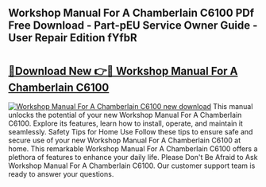 ## Workshop Manual For A Chamberlain C6100 PDf Free Download - Part-pEU Service Owner Guide - User Repair Edition fYfbR

# <h2><a href="http://bc82691.oget.top/?id=Workshop+Manual+For+A+Chamberlain+C6100">🔗Download New 👉🔴 Workshop Manual For A Chamberlain C6100</a></h2>

[![Workshop Manual For A Chamberlain C6100 new download](https://i.imgur.com/5g1atiW.png)](http://bc82691.oget.top/?id=Workshop+Manual+For+A+Chamberlain+C6100)
This manual unlocks the potential of your new Workshop Manual For A Chamberlain C6100. Explore its features, learn how to install, operate, and maintain it seamlessly. Safety Tips for Home Use Follow these tips to ensure safe and secure use of your new Workshop Manual For A Chamberlain C6100 at home. This remarkable Workshop Manual For A Chamberlain C6100 offers a plethora of features to enhance your daily life. Please Don't Be Afraid to Ask Workshop Manual For A Chamberlain C6100. Our customer support team is ready to answer your questions.
